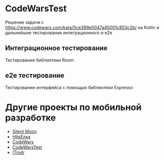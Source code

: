 # CodeWarsTest

Решение задачи с https://www.codewars.com/kata/5ce399e0047a45001c853c2b/ на Kotlin и дальнейшие тестирование интеграционного и e2e

## Интеграционное тестирование
Тестирование библиотеки Room

## e2e тестирование
Тестирование интерфейса с помощью библиотеки Espresso 

# Другие проекты по мобильной разработке
* [Silent Moon](https://github.com/lnstnkv/MAD-SilentMoon)
* [HitsЕлка](https://github.com/lnstnkv/HitsElka)
* [CodeWars](https://github.com/lnstnkv/CodeWars)
* [CodeWarsTest](https://github.com/lnstnkv/CodeWarsTest)
* [ITindr](https://github.com/lnstnkv/MAD-ITindr)
